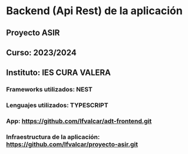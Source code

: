 # Backend (Api Rest) de la aplicación

## Proyecto ASIR
## Curso: 2023/2024
## Instituto: IES CURA VALERA

### Frameworks utilizados: NEST 
### Lenguajes utilizados: TYPESCRIPT
### App: https://github.com/lfvalcar/adt-frontend.git
### Infraestructura de la aplicación: https://github.com/lfvalcar/proyecto-asir.git